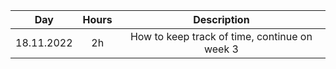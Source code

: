 | Day       | Hours| Description  |
| :-------: |:----:| :-----------:|
| 18.11.2022| 2h   | How to keep track of time, continue on week 3 |
